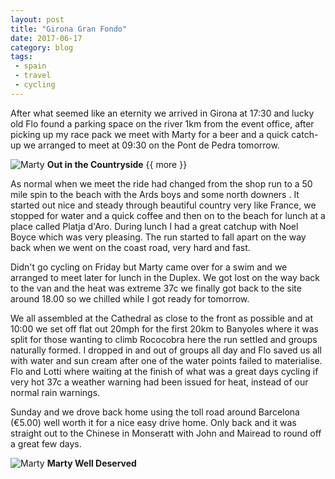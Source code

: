 ```yaml
---
layout: post
title: "Girona Gran Fondo"
date: 2017-06-17
category: blog
tags:
 - spain
 - travel
 - cycling
---
```


<!--start excerpt-->

After what seemed like an eternity we arrived in Girona at 17:30 and lucky old Flo found a parking space on the river 1km from the event office, after picking up my race pack we meet with Marty for a beer and a quick catch-up we arranged to meet at 09:30 on the Pont de Pedra tomorrow.

![Marty](/images/2017/2017-06-17-girona-gran-fondo-1.jpg)
**Out in the Countryside**
{{ more }}

As normal when we meet the ride had changed from the shop run to a 50 mile spin to the beach with the Ards boys and some north downers . It started out nice and steady through beautiful country very like France,  we stopped for water and a quick coffee and then on to the beach for lunch at a place called Platja d'Aro. During lunch I had a great catchup with Noel Boyce which was very pleasing. The run started to fall apart on the way back when we went on the coast road, very hard and fast.

Didn't go cycling on Friday but Marty came over for a swim and we arranged to meet later for lunch in the Duplex. We got lost on the way back to the van and the heat was extreme 37c we finally got back to the site around 18.00 so we chilled while I got ready for tomorrow. 

We all assembled at the Cathedral as close to the front as possible and at 10:00 we set off flat out 20mph for the first 20km to Banyoles where it was split for those wanting to climb Rococobra here the run settled and groups naturally formed. I dropped in and out of groups all day and Flo saved us all with water and sun cream after one of the water points failed to materialise. Flo and Lotti where waiting at the finish of what was a great days cycling if very hot 37c a weather warning had been issued for heat, instead of our normal rain warnings. 

Sunday and we drove back home using the toll road around Barcelona (€5.00) well worth it for a nice easy drive home. Only back and it was straight out to the Chinese in Monseratt with John and Mairead to round off a great few days.

![Marty](/images/2017/2017-06-17-girona-gran-fondo.jpg)
**Marty Well Deserved**
